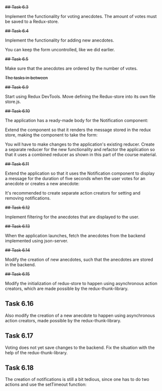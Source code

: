 ~~## Task 6.3~~

Implement the functionality for voting anecdotes. The amount of votes must be saved to a Redux-store.

~~## Task 6.4~~

Implement the functionality for adding new anecdotes.

You can keep the form uncontrolled, like we did earlier.

~~## Task 6.5~~

Make sure that the anecdotes are ordered by the number of votes.

~~The tasks in between~~

~~## Task 6.9~~

Start using Redux DevTools. Move defining the Redux-store into its own file store.js.

~~## Task 6.10~~

The application has a ready-made body for the Notification component:

Extend the component so that it renders the message stored in the redux store, making the component to take the form:

You will have to make changes to the application's existing reducer. Create a separate reducer for the new functionality and refactor the application so that it uses a combined reducer as shown in this part of the course material.

~~## Task 6.11~~

Extend the application so that it uses the Notification component to display a message for the duration of five seconds when the user votes for an anecdote or creates a new anecdote:

It's recommended to create separate action creators for setting and removing notifications.

~~## Task 6.12~~

Implement filtering for the anecdotes that are displayed to the user.

~~## Task 6.13~~

When the application launches, fetch the anecdotes from the backend implemented using json-server.

~~## Task 6.14~~

Modify the creation of new anecdotes, such that the anecdotes are stored in the backend.

~~## Task 6.15~~

Modify the initialization of redux-store to happen using asynchronous action creators, which are made possible by the redux-thunk-library.

## Task 6.16

Also modify the creation of a new anecdote to happen using asynchronous action creators, made possible by the redux-thunk-library.

## Task 6.17

Voting does not yet save changes to the backend. Fix the situation with the help of the redux-thunk-library.

## Task 6.18

The creation of notifications is still a bit tedious, since one has to do two actions and use the setTimeout function:
